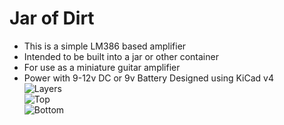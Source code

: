 # Jar of Dirt
- This is a simple LM386 based amplifier
- Intended to be built into a jar or other container
- For use as a miniature guitar amplifier
- Power with 9-12v DC or 9v Battery
Designed using KiCad v4\
![Layers](https://github.com/ConaghFM/jar-of-dirt/tree/master/renders/Layers.png)\
![Top](https://github.com/ConaghFM/jar-of-dirt/tree/master/renders/Top.png)\
![Bottom](https://github.com/ConaghFM/jar-of-dirt/tree/master/renders/Bottom.png)
